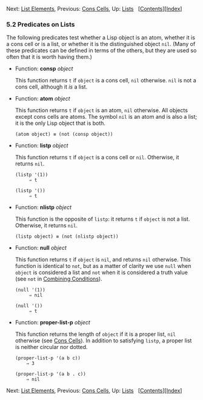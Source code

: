 <!-- This is the GNU Emacs Lisp Reference Manual
corresponding to Emacs version 27.2.

Copyright (C) 1990-1996, 1998-2021 Free Software Foundation,
Inc.

Permission is granted to copy, distribute and/or modify this document
under the terms of the GNU Free Documentation License, Version 1.3 or
any later version published by the Free Software Foundation; with the
Invariant Sections being "GNU General Public License," with the
Front-Cover Texts being "A GNU Manual," and with the Back-Cover
Texts as in (a) below.  A copy of the license is included in the
section entitled "GNU Free Documentation License."

(a) The FSF's Back-Cover Text is: "You have the freedom to copy and
modify this GNU manual.  Buying copies from the FSF supports it in
developing GNU and promoting software freedom." -->

<!-- Created by GNU Texinfo 6.7, http://www.gnu.org/software/texinfo/ -->

Next: [List Elements](List-Elements.html), Previous: [Cons Cells](Cons-Cells.html), Up: [Lists](Lists.html)   \[[Contents](index.html#SEC_Contents "Table of contents")]\[[Index](Index.html "Index")]

### 5.2 Predicates on Lists

The following predicates test whether a Lisp object is an atom, whether it is a cons cell or is a list, or whether it is the distinguished object `nil`. (Many of these predicates can be defined in terms of the others, but they are used so often that it is worth having them.)

*   Function: **consp** *object*

    This function returns `t` if `object` is a cons cell, `nil` otherwise. `nil` is not a cons cell, although it *is* a list.

<!---->

*   Function: **atom** *object*

    This function returns `t` if `object` is an atom, `nil` otherwise. All objects except cons cells are atoms. The symbol `nil` is an atom and is also a list; it is the only Lisp object that is both.

        (atom object) ≡ (not (consp object))

<!---->

*   Function: **listp** *object*

    This function returns `t` if `object` is a cons cell or `nil`. Otherwise, it returns `nil`.

        (listp '(1))
             ⇒ t

    <!---->

        (listp '())
             ⇒ t

<!---->

*   Function: **nlistp** *object*

    This function is the opposite of `listp`: it returns `t` if `object` is not a list. Otherwise, it returns `nil`.

        (listp object) ≡ (not (nlistp object))

<!---->

*   Function: **null** *object*

    This function returns `t` if `object` is `nil`, and returns `nil` otherwise. This function is identical to `not`, but as a matter of clarity we use `null` when `object` is considered a list and `not` when it is considered a truth value (see `not` in [Combining Conditions](Combining-Conditions.html)).

        (null '(1))
             ⇒ nil

    <!---->

        (null '())
             ⇒ t

<!---->

*   Function: **proper-list-p** *object*

    This function returns the length of `object` if it is a proper list, `nil` otherwise (see [Cons Cells](Cons-Cells.html)). In addition to satisfying `listp`, a proper list is neither circular nor dotted.

        (proper-list-p '(a b c))
            ⇒ 3

    <!---->

        (proper-list-p '(a b . c))
            ⇒ nil

Next: [List Elements](List-Elements.html), Previous: [Cons Cells](Cons-Cells.html), Up: [Lists](Lists.html)   \[[Contents](index.html#SEC_Contents "Table of contents")]\[[Index](Index.html "Index")]
